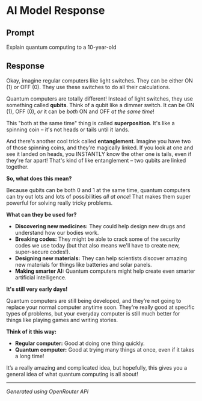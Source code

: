 # AI Model Response

## Prompt
Explain quantum computing to a 10-year-old

## Response
Okay, imagine regular computers like light switches. They can be either ON (1) or OFF (0). They use these switches to do all their calculations.

Quantum computers are totally different! Instead of light switches, they use something called **qubits**.  Think of a qubit like a dimmer switch. It can be ON (1), OFF (0), *or* it can be *both* ON and OFF *at the same time*!

This "both at the same time" thing is called **superposition**. It's like a spinning coin – it's not heads or tails until it lands.  

And there's another cool trick called **entanglement**.  Imagine you have two of those spinning coins, and they're magically linked. If you look at one and see it landed on heads, you INSTANTLY know the other one is tails, even if they're far apart!  That's kind of like entanglement – two qubits are linked together.

**So, what does this mean?** 

Because qubits can be both 0 and 1 at the same time, quantum computers can try out lots and lots of possibilities *all at once*! That makes them super powerful for solving really tricky problems.

**What can they be used for?**

* **Discovering new medicines:**  They could help design new drugs and understand how our bodies work.
* **Breaking codes:**  They might be able to crack some of the security codes we use today (but that also means we'll have to create new, super-secure codes!).
* **Designing new materials:**  They can help scientists discover amazing new materials for things like batteries and solar panels.
* **Making smarter AI:** Quantum computers might help create even smarter artificial intelligence.

**It's still very early days!** 

Quantum computers are still being developed, and they’re not going to replace your normal computer anytime soon. They're really good at specific types of problems, but your everyday computer is still much better for things like playing games and writing stories.



**Think of it this way:**

* **Regular computer:** Good at doing one thing quickly.
* **Quantum computer:** Good at trying many things at once, even if it takes a long time!



It’s a really amazing and complicated idea, but hopefully, this gives you a general idea of what quantum computing is all about!  





---
*Generated using OpenRouter API*

